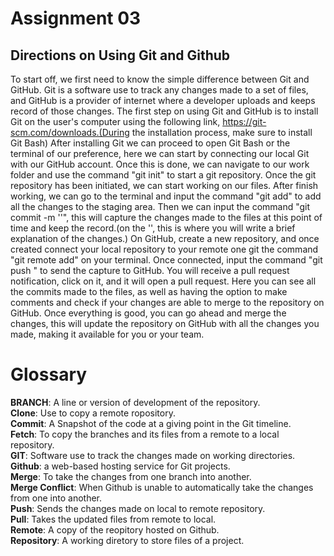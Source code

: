 <h1>Assignment 03</h1>

<h2>Directions on Using Git and Github</h2>

To start off, we first need to know the simple difference between Git and GitHub. Git is a software use to track
any changes made to a set of files, and GitHub is a provider of internet where a developer uploads and keeps record of those changes.
The first step on using Git and GitHub is to install Git on the user's computer using the following link, https://git-scm.com/downloads.(During the installation process, make sure to install Git Bash)
After installing Git we can proceed to open Git Bash or the terminal of our preference, here we can start by connecting our local
Git with our GitHub account. Once this is done, we can navigate to our work folder and use the command "git init" to start a git repository.
Once the git repository has been initiated, we can start working on our files. After finish working, we can go to the terminal and input
the command "git add" to add all the changes to the staging area. Then we can input the command "git commit -m '<commmit message>'",
this will capture the changes made to the files at this point of time and keep the record.(on the '<commmit message>', this is where
you will write a brief explanation of the changes.) On GitHub, create a new repository, and once created connect your local repository
to your remote one git the command "git remote add" on your terminal. Once connected, input the command "git push <remote>" to send the
capture to GitHub. You will receive a pull request notification, click on it, and it will open a pull request. Here you can see all the
commits made to the files, as well as having the option to make comments and check if your changes are able to merge to the repository on GitHub.
Once everything is good, you can go ahead and merge the changes, this will update the repository on GitHub with all the changes you made,
making it available for you or your team.

<h1>Glossary</h1>
  <strong>BRANCH</strong>: A line or version of development of the repository.<br>
  <strong>Clone</strong>: Use to copy a remote ropository.<br>
  <strong>Commit</strong>: A Snapshot of the code at a giving point in the Git timeline.<br>
  <strong>Fetch</strong>: To copy the branches and its files from a remote to a local repository.<br>
  <strong>GIT</strong>: Software use to track the changes made on working directories.<br>
  <strong>Github</strong>: a web-based hosting service for Git projects.<br>
  <strong>Merge</strong>: To take the changes from one branch into another.<br>
  <strong>Merge Conflict</strong>: When Github is unable to automatically take the changes from one into another.<br>
  <strong>Push</strong>: Sends the changes made on local to remote repository.<br>
  <strong>Pull</strong>: Takes the updated files from remote to local.<br>
  <strong>Remote</strong>: A copy of the reopitory hosted on Github.<br>
  <strong>Repository</strong>: A working diretory to store files of a project.<br>


